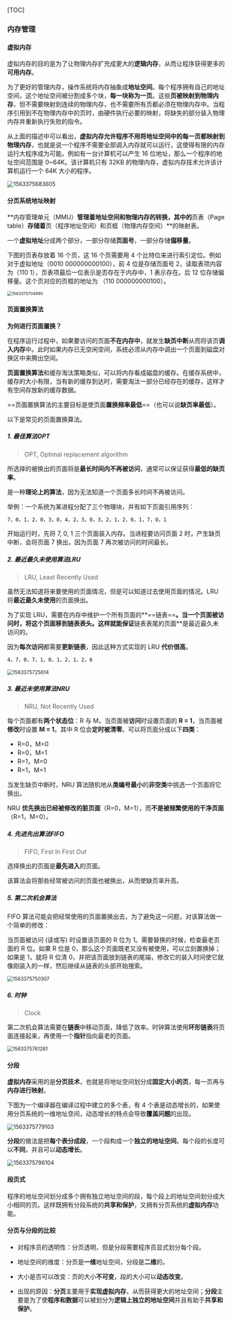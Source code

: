 [TOC]

### 内存管理

#### 虚拟内存

虚拟内存的目的是为了让物理内存扩充成更大的**逻辑内存**，从而让程序获得更多的**可用内存**。

为了更好的管理内存，操作系统将内存抽象成**地址空间**。每个程序拥有自己的地址空间，这个地址空间被分割成多个块，**每一块称为一页**。这些**页被映射到物理内存**，但不需要映射到连续的物理内存，也不需要所有页都必须在物理内存中。当程序引用到不在物理内存中的页时，由硬件执行必要的映射，将缺失的部分装入物理内存并重新执行失败的指令。

从上面的描述中可以看出，**虚拟内存允许程序不用将地址空间中的每一页都映射到物理内存**，也就是说一个程序不需要全部调入内存就可以运行，这使得有限的内存运行大程序成为可能。例如有一台计算机可以产生 16 位地址，那么一个程序的地址空间范围是 0\~64K。该计算机只有 32KB 的物理内存，虚拟内存技术允许该计算机运行一个 64K 大小的程序。

<img src="assets/1563375683605.png" alt="1563375683605" style="zoom:90%;" />

#### 分页系统地址映射

**内存管理单元（MMU）**管理着地址空间和物理内存的转换，其中的**页表（Page table）**存储着**页（程序地址空间）和页框（物理内存空间）**的映射表。

一个**虚拟地址**分成两个部分，一部分存储**页面号**，一部分存储**偏移量**。

下图的页表存放着 16 个页，这 16 个页需要用 4 个比特位来进行索引定位。例如对于虚拟地址（0010 000000000100），前 4 位是存储页面号 2，读取表项内容为（110 1），页表项最后一位表示是否存在于内存中，1 表示存在。后 12 位存储偏移量。这个页对应的页框的地址为 （110 000000000100）。

<img src="assets/1563375704990.png" alt="1563375704990" style="zoom: 67%;" />

#### 页面置换算法

**为何进行页面置换？**

在程序运行过程中，如果要访问的页面**不在内存中**，就发生**缺页中断**从而将该页**调入内存**中。此时如果内存已无空闲空间，系统必须从内存中调出一个页面到磁盘对换区中来腾出空间。

**页面置换算法**和缓存淘汰策略类似，可以将内存看成磁盘的缓存。在缓存系统中，缓存的大小有限，当有新的缓存到达时，需要淘汰一部分已经存在的缓存，这样才有空间存放新的缓存数据。

==页面置换算法的主要目标是使页面**置换频率最低**==（也可以说**缺页率最低**）。

以下是常见的页面置换算法。

##### 1. 最佳算法OPT

> OPT, Optimal replacement algorithm

所选择的被换出的页面将是**最长时间内不再被访问**，通常可以保证获得**最低的缺页率**。

是一种**理论上的算法**，因为无法知道一个页面多长时间不再被访问。

举例：一个系统为某进程分配了三个物理块，并有如下页面引用序列：

```html
7，0，1，2，0，3，0，4，2，3，0，3，2，1，2，0，1，7，0，1
```

开始运行时，先将 7, 0, 1 三个页面装入内存。当进程要访问页面 2 时，产生缺页中断，会将页面 7 换出，因为页面 7 再次被访问的时间最长。

##### 2. 最近最久未使用算法LRU

> LRU, Least Recently Used

虽然无法知道将来要使用的页面情况，但是可以知道过去使用页面的情况。LRU 将**最近最久未使用**的页面换出。

为了实现 LRU，需要在内存中维护一个所有页面的**==链表==**。当一个页面被访问时，将这个页面移到链表表头。这样就能保证**链表表尾的页面**是最近最久未访问的。

因为**每次访问**都需要**更新链表**，因此这种方式实现的 LRU **代价很高**。

```html
4，7，0，7，1，0，1，2，1，2，6
```

<img src="assets/1563375725614.png" alt="1563375725614" style="zoom:80%;" />

##### 3. 最近未使用算法NRU

> NRU, Not Recently Used

每个页面都有**两个状态位**：R 与 M，当页面被**访问**时设置页面的 **R = 1**，当页面被**修改**时设置 **M = 1**。其中 R 位会**定时被清零**。可以将页面分成以下**四类**：

- R=0，M=0
- R=0，M=1
- R=1，M=0
- R=1，M=1

当发生缺页中断时，NRU 算法随机地从**类编号最小**的**非空类**中挑选一个页面将它换出。

NRU **优先换出已经被修改的脏页面**（R=0，M=1），而**不是被频繁使用的干净页面**（R=1，M=0）。

##### 4. 先进先出算法FIFO

> FIFO, First In First Out

选择换出的页面是**最先进入**的页面。

该算法会将那些经常被访问的页面也被换出，从而使缺页率升高。

##### 5. 第二次机会算法

FIFO 算法可能会把经常使用的页面置换出去，为了避免这一问题，对该算法做一个简单的修改：

当页面被访问 (读或写) 时设置该页面的 R 位为 1。需要替换的时候，检查最老页面的 R 位。如果 R 位是 0，那么这个页面既老又没有被使用，可以立刻置换掉；如果是 1，就将 R 位清 0，并把该页面放到链表的尾端，修改它的装入时间使它就像刚装入的一样，然后继续从链表的头部开始搜索。

<img src="assets/1563375750307.png" alt="1563375750307" style="zoom:80%;" />

##### 6. 时钟

> Clock

第二次机会算法需要在**链表**中移动页面，降低了效率。时钟算法使用**环形链表**将页面连接起来，再使用一个**指针**指向最老的页面。

<img src="assets/1563375761281.png" alt="1563375761281" style="zoom:80%;" />



#### 分段

**虚拟内存**采用的是**分页技术**，也就是将地址空间划分成**固定大小的页**，每一页再与**内存进行映射**。

下图为一个编译器在编译过程中建立的多个表，有 4 个表是动态增长的，如果使用分页系统的一维地址空间，动态增长的特点会导致**覆盖问题**的出现。

<img src="assets/1563375779103.png" alt="1563375779103" style="zoom:90%;" />

**分段**的做法是把**每个表分成段**，一个段构成一个**独立的地址空间**。每个段的长度可以**不同**，并且可以**动态增长**。

<img src="assets/1563375796104.png" alt="1563375796104" style="zoom:90%;" />



#### 段页式

程序的地址空间划分成多个拥有独立地址空间的段，每个段上的地址空间划分成大小相同的页。这样既拥有分段系统的**共享和保护**，又拥有分页系统的**虚拟内存**功能。



#### 分页与分段的比较

- 对程序员的透明性：分页透明，但是分段需要程序员显式划分每个段。

- 地址空间的维度：分页是**一维**地址空间，分段是**二维**的。

- 大小是否可以改变：页的大小**不可变**，段的大小可以**动态改变**。

- 出现的原因：**分页**主要用于**实现虚拟内存**，从而获得更大的地址空间；**分段**主要是为了使**程序和数据**可以被划分为**逻辑上独立的地址空间**并且有助于**共享和保护**。

<div STYLE="page-break-after: always;"></div>






